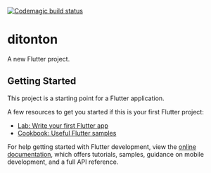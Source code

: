 [![Codemagic build status](https://api.codemagic.io/apps/660392c76367ea61afa87981/release-workflow/status_badge.svg)](https://codemagic.io/apps/660392c76367ea61afa87981/release-workflow/latest_build)

# ditonton

A new Flutter project.

## Getting Started

This project is a starting point for a Flutter application.

A few resources to get you started if this is your first Flutter project:

- [Lab: Write your first Flutter app](https://docs.flutter.dev/get-started/codelab)
- [Cookbook: Useful Flutter samples](https://docs.flutter.dev/cookbook)

For help getting started with Flutter development, view the
[online documentation](https://docs.flutter.dev/), which offers tutorials,
samples, guidance on mobile development, and a full API reference.
